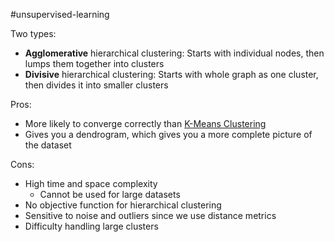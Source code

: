 #unsupervised-learning 

Two types:
- **Agglomerative** hierarchical clustering: Starts with individual nodes, then lumps them together into clusters
- **Divisive** hierarchical clustering: Starts with whole graph as one cluster, then divides it into smaller clusters

Pros:

- More likely to converge correctly than [K-Means Clustering](ML/Feature%20Engineering/K-Means%20Clustering.md)
- Gives you a dendrogram, which gives you a more complete picture of the dataset

Cons:

- High time and space complexity
    - Cannot be used for large datasets
- No objective function for hierarchical clustering
- Sensitive to noise and outliers since we use distance metrics
- Difficulty handling large clusters
